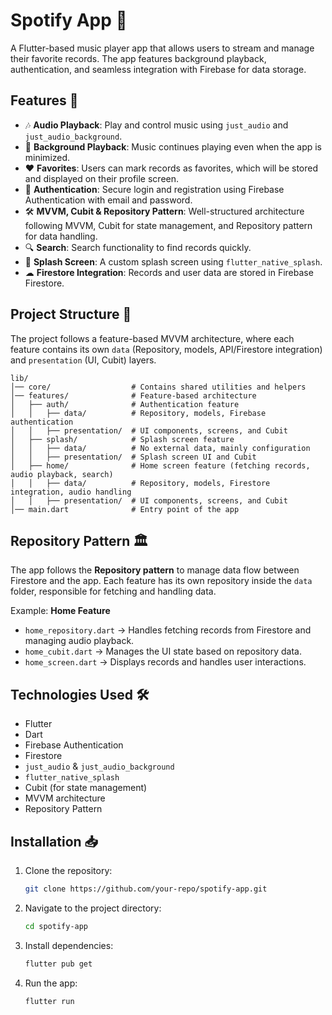 # Spotify App 🎵  

A Flutter-based music player app that allows users to stream and manage their favorite records. The app features background playback, authentication, and seamless integration with Firebase for data storage.  

## Features 🚀  

- 🎶 **Audio Playback**: Play and control music using `just_audio` and `just_audio_background`.  
- 🔄 **Background Playback**: Music continues playing even when the app is minimized.  
- ❤️ **Favorites**: Users can mark records as favorites, which will be stored and displayed on their profile screen.  
- 🔐 **Authentication**: Secure login and registration using Firebase Authentication with email and password.  
- 🛠 **MVVM, Cubit & Repository Pattern**: Well-structured architecture following MVVM, Cubit for state management, and Repository pattern for data handling.  
- 🔍 **Search**: Search functionality to find records quickly.  
- 🎨 **Splash Screen**: A custom splash screen using `flutter_native_splash`.  
- ☁ **Firestore Integration**: Records and user data are stored in Firebase Firestore.  

## Project Structure 📂  

The project follows a feature-based MVVM architecture, where each feature contains its own `data` (Repository, models, API/Firestore integration) and `presentation` (UI, Cubit) layers.  

```
lib/
│── core/                  # Contains shared utilities and helpers  
│── features/              # Feature-based architecture  
│   ├── auth/              # Authentication feature  
│   │   ├── data/          # Repository, models, Firebase authentication  
│   │   ├── presentation/  # UI components, screens, and Cubit  
│   ├── splash/            # Splash screen feature  
│   │   ├── data/          # No external data, mainly configuration  
│   │   ├── presentation/  # Splash screen UI and Cubit  
│   ├── home/              # Home screen feature (fetching records, audio playback, search)  
│   │   ├── data/          # Repository, models, Firestore integration, audio handling  
│   │   ├── presentation/  # UI components, screens, and Cubit  
│── main.dart              # Entry point of the app  
```

## Repository Pattern 🏛  

The app follows the **Repository pattern** to manage data flow between Firestore and the app. Each feature has its own repository inside the `data` folder, responsible for fetching and handling data.  

Example: **Home Feature**  
- `home_repository.dart` → Handles fetching records from Firestore and managing audio playback.  
- `home_cubit.dart` → Manages the UI state based on repository data.  
- `home_screen.dart` → Displays records and handles user interactions.  

## Technologies Used 🛠  

- Flutter  
- Dart  
- Firebase Authentication  
- Firestore  
- `just_audio` & `just_audio_background`  
- `flutter_native_splash`  
- Cubit (for state management)  
- MVVM architecture  
- Repository Pattern  

## Installation 📥  

1. Clone the repository:  
   ```bash
   git clone https://github.com/your-repo/spotify-app.git
   ```
2. Navigate to the project directory:  
   ```bash
   cd spotify-app
   ```
3. Install dependencies:  
   ```bash
   flutter pub get
   ```
4. Run the app:  
   ```bash
   flutter run
   ```

